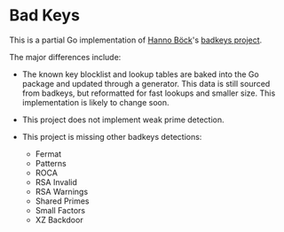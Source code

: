 # Bad Keys

This is a partial Go implementation of [Hanno Böck](https://hboeck.de/)'s [badkeys project](https://badkeys.info/).

The major differences include:

  * The known key blocklist and lookup tables are baked into the Go package and updated through a generator. This data is still sourced from badkeys, but reformatted for fast lookups and smaller size. This implementation is likely to change soon.

  * This project does not implement weak prime detection.

  * This project is missing other badkeys detections:
    * Fermat
    * Patterns
    * ROCA
    * RSA Invalid
    * RSA Warnings
    * Shared Primes
    * Small Factors
    * XZ Backdoor